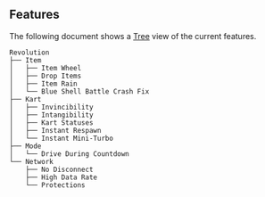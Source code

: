 ## Features
The following document shows a [Tree](https://tree.nathanfriend.io/?s=(%27opt6s!(%27fancy!true~fullPath0~trailingSlash0~rootDot0)~7(%277%27Revolut6.39Wheel*Drop%203s9Rain*BluAShell%20BattlACrash%20Fix.Kart*Invinc4Intang4KarEStatuses2Respawn2Mini-Turbo.Mode*Drive5uring%20Countdown.Network*No5isconnect*High5ata%20Rate*Protect6s%27)~vers6!%271%27)*.8.%5Cn80!false2*InstanE3Item4ibility*5%20D6ion7source!8%20%209*3%20Ae%20Et%20%01EA987654320.*) view of the current features.
```
Revolution
├── Item
│   ├── Item Wheel
│   ├── Drop Items
│   ├── Item Rain
│   └── Blue Shell Battle Crash Fix
├── Kart
│   ├── Invincibility
│   ├── Intangibility
│   ├── Kart Statuses
│   ├── Instant Respawn
│   └── Instant Mini-Turbo
├── Mode
│   └── Drive During Countdown
└── Network
    ├── No Disconnect
    ├── High Data Rate
    └── Protections
```
